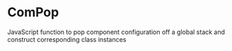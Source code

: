 # ComPop

JavaScript function to pop component configuration off a global stack and construct corresponding class instances

